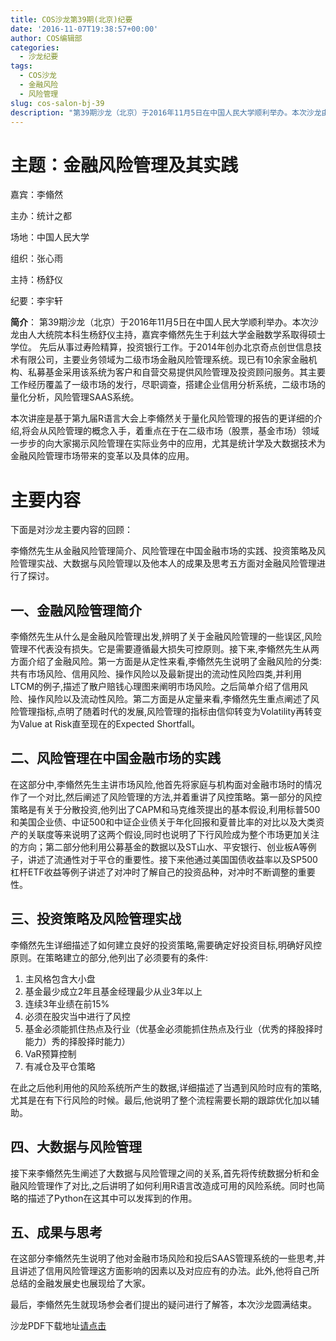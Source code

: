 ```yaml
---
title: COS沙龙第39期(北京)纪要
date: '2016-11-07T19:38:57+00:00'
author: COS编辑部
categories:
  - 沙龙纪要
tags:
  - COS沙龙
  - 金融风险
  - 风险管理
slug: cos-salon-bj-39
description: "第39期沙龙（北京）于2016年11月5日在中国人民大学顺利举办。本次沙龙由人大统院本科生杨舒仪主持，嘉宾李翛然先生于利兹大学金融数学系取得硕士学位。 先后从事过寿险精算，投资银行工作。于2014年创办北京奇点创世信息技术有限公司，主要业务领域为二级市场金融风险管理系统。现已有10余家金融机构、私募基金采用该系统为客户和自营交易提供风险管理及投资顾问服务。其主要工作经历覆盖了一级市场的发行，尽职调查，搭建企业信用分析系统，二级市场的量化分析，风险管理SAAS系统。"
---
```


# 主题：金融风险管理及其实践

嘉宾：李翛然

主办：统计之都

场地：中国人民大学

组织：张心雨

主持：杨舒仪

纪要：李宇轩

**简介**： 第39期沙龙（北京）于2016年11月5日在中国人民大学顺利举办。本次沙龙由人大统院本科生杨舒仪主持，嘉宾李翛然先生于利兹大学金融数学系取得硕士学位。 先后从事过寿险精算，投资银行工作。于2014年创办北京奇点创世信息技术有限公司，主要业务领域为二级市场金融风险管理系统。现已有10余家金融机构、私募基金采用该系统为客户和自营交易提供风险管理及投资顾问服务。其主要工作经历覆盖了一级市场的发行，尽职调查，搭建企业信用分析系统，二级市场的量化分析，风险管理SAAS系统。

本次讲座是基于第九届R语言大会上李翛然关于量化风险管理的报告的更详细的介绍,将会从风险管理的概念入手，着重点在于在二级市场（股票，基金市场）领域一步步的向大家揭示风险管理在实际业务中的应用，尤其是统计学及大数据技术为金融风险管理市场带来的变革以及具体的应用。

# 主要内容

下面是对沙龙主要内容的回顾：

李翛然先生从金融风险管理简介、风险管理在中国金融市场的实践、投资策略及风险管理实战、大数据与风险管理以及他本人的成果及思考五方面对金融风险管理进行了探讨。

## 一、金融风险管理简介

李翛然先生从什么是金融风险管理出发,辨明了关于金融风险管理的一些误区,风险管理不代表没有损失。它是需要遵循最大损失可控原则。接下来,李翛然先生从两方面介绍了金融风险。第一方面是从定性来看,李翛然先生说明了金融风险的分类:共有市场风险、信用风险、操作风险以及最新提出的流动性风险四类,并利用LTCM的例子,描述了散户赔钱心理图来阐明市场风险。之后简单介绍了信用风险、操作风险以及流动性风险。第二方面是从定量来看,李翛然先生重点阐述了风险管理指标,点明了随着时代的发展,风险管理的指标由信仰转变为Volatility再转变为Value at Risk直至现在的Expected Shortfall。

## 二、风险管理在中国金融市场的实践

在这部分中,李翛然先生主讲市场风险,他首先将家庭与机构面对金融市场时的情况作了一个对比,然后阐述了风险管理的方法,并着重讲了风控策略。第一部分的风控策略是有关于分散投资,他列出了CAPM和马克维茨提出的基本假设,利用标普500和美国企业债、中证500和中证企业债关于年化回报和夏普比率的对比以及大类资产的关联度等来说明了这两个假设,同时也说明了下行风险成为整个市场更加关注的方向；第二部分他利用公募基金的数据以及ST山水、平安银行、创业板A等例子，讲述了流通性对于平仓的重要性。接下来他通过美国国债收益率以及SP500杠杆ETF收益等例子讲述了对冲时了解自己的投资品种，对冲时不断调整的重要性。

## 三、投资策略及风险管理实战

李翛然先生详细描述了如何建立良好的投资策略,需要确定好投资目标,明确好风控原则。在策略建立的部分,他列出了必须要有的条件:

1. 主风格包含大小盘
1. 基金最少成立2年且基金经理最少从业3年以上
1. 连续3年业绩在前15%
1. 必须在股灾当中进行了风控
1. 基金必须能抓住热点及行业（优基金必须能抓住热点及行业（优秀的择股择时能力）秀的择股择时能力）
1. VaR预算控制
1. 有减仓及平仓策略

在此之后他利用他的风险系统所产生的数据,详细描述了当遇到风险时应有的策略,尤其是在有下行风险的时候。最后,他说明了整个流程需要长期的跟踪优化加以辅助。

## 四、大数据与风险管理

接下来李翛然先生阐述了大数据与风险管理之间的关系,首先将传统数据分析和金融风险管理作了对比,之后讲明了如何利用R语言改造成可用的风险系统。同时也简略的描述了Python在这其中可以发挥到的作用。

## 五、成果与思考

在这部分李翛然先生说明了他对金融市场风险和投后SAAS管理系统的一些思考,并且讲述了信用风险管理这方面影响的因素以及对应应有的办法。此外,他将自己所总结的金融发展史也展现给了大家。

最后，李翛然先生就现场参会者们提出的疑问进行了解答，本次沙龙圆满结束。

沙龙PDF下载地址[请点击](https://uploads.cosx.org/wp-content/uploads/2016/11/COS统计之都-量化金融风险管理.pdf)
